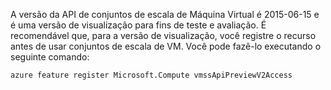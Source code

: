 A versão da API de conjuntos de escala de Máquina Virtual é 2015-06-15 e é uma versão de visualização para fins de teste e avaliação. É recomendável que, para a versão de visualização, você registre o recurso antes de usar conjuntos de escala de VM. Você pode fazê-lo executando o seguinte comando:

    azure feature register Microsoft.Compute vmssApiPreviewV2Access

<!---HONumber=AcomDC_0114_2016-->